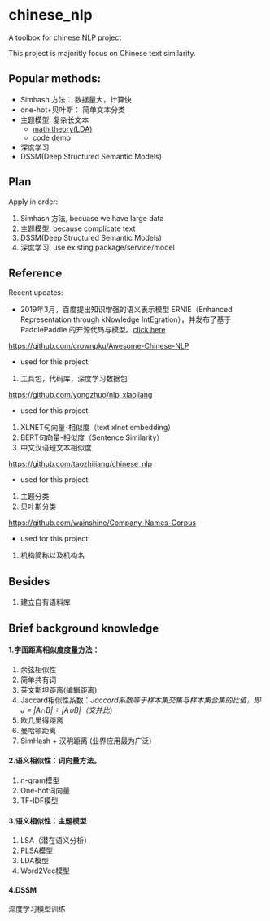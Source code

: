 # chinese_nlp
A toolbox for chinese NLP project

This project is majoritly focus on Chinese text similarity.

## Popular methods:


- Simhash 方法： 数据量大，计算快
- one-hot+贝叶斯： 简单文本分类
- 主题模型: 复杂长文本
    - [math theory(LDA)](http://bloglxm.oss-cn-beijing.aliyuncs.com/lda-LDA%E6%95%B0%E5%AD%A6%E5%85%AB%E5%8D%A6.pdf)
    - [code demo](https://github.com/susanli2016/NLP-with-Python/blob/master/LDA_news_headlines.ipynb)
- 深度学习
- DSSM(Deep Structured Semantic Models)


## Plan

Apply in order:

1. Simhash 方法, becuase we have large data
2. 主题模型: because complicate text 
3. DSSM(Deep Structured Semantic Models)
4. 深度学习: use existing package/service/model


## Reference 

Recent updates: 

- 2019年3月，百度提出知识增强的语义表示模型 ERNIE（Enhanced Representation through kNowledge IntEgration），并发布了基于 PaddlePaddle 的开源代码与模型。[click here](https://github.com/PaddlePaddle/ERNIE/blob/develop/README.zh.md)

https://github.com/crownpku/Awesome-Chinese-NLP

- used for this project:
1. 工具包，代码库，深度学习数据包

https://github.com/yongzhuo/nlp_xiaojiang

- used for this project:
1. XLNET句向量-相似度（text xlnet embedding）
2. BERT句向量-相似度（Sentence Similarity）
3. 中文汉语短文本相似度


https://github.com/taozhijiang/chinese_nlp

- used for this project:
1. 主题分类
2. 贝叶斯分类

https://github.com/wainshine/Company-Names-Corpus

- used for this project:
1. 机构简称以及机构名

## Besides

1. 建立自有语料库


## Brief background knowledge

#### 1.字面距离相似度度量方法：

1. 余弦相似性
2. 简单共有词
3. 莱文斯坦距离(编辑距离)
4. Jaccard相似性系数：*Jaccard系数等于样本集交集与样本集合集的比值，即J = |A∩B| ÷ |A∪B|（交并比*）
5. 欧几里得距离
6. 曼哈顿距离
7. SimHash + 汉明距离 (业界应用最为广泛)

#### 2.语义相似性：词向量方法。

1. n-gram模型
2. One-hot词向量
3. TF-IDF模型

#### 3.语义相似性：主题模型
1. LSA（潜在语义分析）
2. PLSA模型
3. LDA模型
4. Word2Vec模型

#### 4.DSSM

深度学习模型训练
